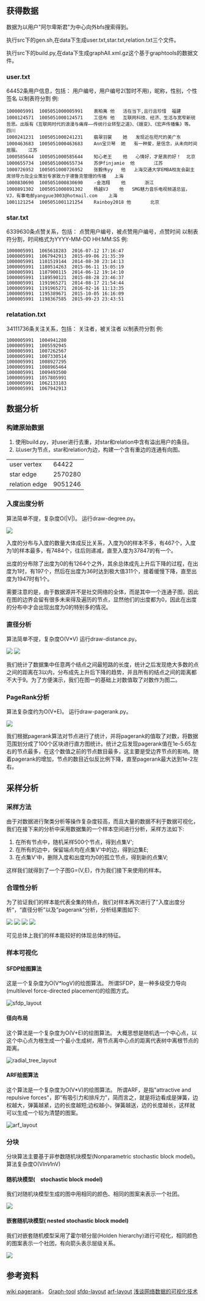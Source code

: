 ## 获得数据
数据为以用户"阿尔卑斯君"为中心向外bfs搜索得到。

执行src下的gen.sh,在data下生成user.txt,star.txt,relation.txt三个文件。

执行src下的build.py,在data下生成graphAll.xml.gz这个基于graphtools的数据文件。

### user.txt
64452条用户信息，包括：
用户编号，用户编号2(暂时不用)，昵称，性别，个性签名
以制表符分割
例:
```
1000005991	1005051000005991	衷柏夷	他	活在当下,且行且珍惜	福建
1000124571	1005051000124571	工信布	他	互联网科技、经济、生活与宽窄新锐哲思。出版有《互联网时代的浪漫与痛痒——传统行业转型之道》、《嬗变》、《宏声传播集》等。	四川
1000241231	1005051000241231	翡翠羽裳	她	发现近在咫尺的美广东
1000463683	1005051000463683	Ann宝贝琴	她	有一种爱，是信念，从未向时间屈服。	江苏
1000585644	1005051000585644	知心老王	他	心情好，才是真的好！	北京
1000655734	1005051000655734	苏伊finjamie	他		江苏
1000726952	1005051000726952	张毅伟yy	他	上海交通大学EMBA校友会副主席领导力及企业策划专家致力于德鲁克管理的传播	上海
1000830690	1005051000830690	-金浩翔	他		浙江
1000891302	1005051000891302	杨越VJ	他	SMG魅力音乐电视频道总监，VJ，有事电邮yangyue3003@hotmail.com	上海
1001121254	1005051001121254	Rainboy2018	他		北京
```

### star.txt
6339630条点赞关系，包括：
点赞用户编号，被点赞用户编号，点赞时间
以制表符分割，时间格式为YYYY-MM-DD HH:MM:SS
例:
```
1000005991	1065618283	2016-07-12 17:16:47
1000005991	1067942913	2015-09-06 21:35:39
1000005991	1101519144	2014-08-30 23:14:13
1000005991	1180514263	2015-06-11 15:05:19
1000005991	1187900115	2014-06-12 19:14:10
1000005991	1189590121	2015-08-28 23:46:37
1000005991	1191965271	2014-08-17 21:54:44
1000005991	1191965271	2016-02-16 11:13:35
1000005991	1195389671	2015-10-05 16:16:09
1000005991	1198367585	2015-09-23 23:43:51
```

### relatation.txt
34111736条关注关系，包括：
关注者，被关注者
以制表符分割
例:
```
1000005991	1004941280
1000005991	1005592945
1000005991	1007262567
1000005991	1007330514
1000005991	1008927295
1000005991	1008965464
1000005991	1009493500
1000005991	1057805991
1000005991	1062133183
1000005991	1067942913
```

## 数据分析
### 构建原始数据

1. 使用build.py，对user进行去重，对star和relation中含有溢出用户的条目。
2. 以user为节点，star和relation为边，构建一个含有重边的连通有向图。

|||
|-|-|
|user vertex|64422|
|star edge|2570280|
|relation edge|9051246|

### 入度出度分析
算法简单不提，复杂度O(|V|)。
运行draw-degree.py。

![](pic/degree.png)

入度的分布与入度的数量大体成反比关系，入度为0的样本不多，有467个，入度为1的样本最多，有7484个，往后则递减，直至入度为37847的有一个。

出度的分布除了出度为0的有1264个之外，其余总体成先上升后下降的过程，在出度为1时，有197个，然后在出度为36时达到极大值311个，接着缓慢下降，直至出度为1947时有1个。

需要注意的是，由于数据源并不是社交网络的全体，而是其中一个连通子图，因此在图的边界会留有很多未来得及遍历的节点，显然他们的出度都为0，因此在出度的分布中才会出现出度为0的特别多的情况。

### 直径分析
算法简单不提，复杂度O(V*V)
运行draw-distance.py。

![](pic/distance.png)
![](pic/log-distance.png)

我们统计了数据集中任意两个结点之间最短路的长度，统计之后发现绝大多数的点之间的距离在3以内，分布成先上升后下降的趋势，并且所有的结点之间的距离都不大于9。为了方便演示，我们在图一的基础上对数值取了对数作为图二。

### PageRank分析
算法复杂度约为O(V+E)。
运行draw-pagerank.py。

![](pic/pagerank.png)

我们根据pagerank算法对节点进行了统计，并将pagerank的值取了对数，将数据范围划分成了100个区块进行直方图统计。统计之后发现pagerank值在1e-5.65左右的节点最多，在这个数值之前的节点数目最多，这主要是受边界节点的影响。随着pagerank的增加，节点的数目近似反比例下降，直至pagerank最大达到1e-2左右。

## 采样分析
### 采样方法
由于对数据进行聚类分析等操作复杂度较高，而且大量的数据不利于数据可视化，我们在接下来的分析中采用数据集的一个样本空间进行分析，采样方法如下:

1. 在所有节点中，随机采样500个节点，得到点集V';
2. 在所有的边中，保留端点均在点集V'中的边，得到边集E;
3. 在点集V'中，删除入度和出度均为0的孤立节点，得到新的点集V;

这样我们就得到了一个子图G=(V,E)，作为我们接下来使用的样本。

### 合理性分析
为了验证我们的样本能代表全集的特点，我们对样本再次进行了”入度出度分析“，“直径分析”以及”pagerank“分析，分析结果图如下:

![](pic/degree500.png)
![](pic/distance500.png)
![](pic/log-distance500.png)
![](pic/pagerank500.png)

可见总体上我们的样本能较好的体现总体的特征。

### 样本可视化
#### SFDP绘图算法
这是一个复杂度为O(V*logV)的绘图算法。
所谓SFDP，是一种多级受力导向(multilevel force-directed placement)的绘图方式。

![sfdp_layout](pic/sfdp_layout500.png)

#### 径向布局
这个算法是一个复杂度为O(V+E)的绘图算法。
大概思想是随机选一个中心点，以这个中心点为根生成一个最小生成树，用节点离中心点的距离代表树中离根节点的距离。

![radial_tree_layout](pic/radial_tree_layout500.png)

#### ARF绘图算法
这个算法是一个复杂度为O(V*V)的绘图算法。
所谓ARF，是指"attractive and repulsive forces"，即“有吸引力和排斥力”，简而言之，就是将边看成是弹簧，边权越大，弹簧越紧，边的长度越短;边权越小，弹簧越送，边的长度越长，这样就可以生成一个较为清楚的图案。

![arf_layout](pic/arf_layout500.png)


### 分块
分块算法主要基于非参数随机块模型(Nonparametric stochastic block model)。
算法复杂度O(V*lnV*lnV)

#### 随机块模型(　stochastic block model)
我们对随机块模型生成的图中用相同的颜色、相同的图案来表示一个社团。

![](pic/blockmodel500.png)

#### 嵌套随机块模型( nested stochastic block model)
我们对嵌套随机模型采用了霍尔顿分层(Holden hierarchy)进行可视化，相同颜色的图案表示一个社团，有向箭头表示层级关系。

![](pic/nestedblockmodel500.png)

## 参考资料
[wiki pagerank](https://graph-tool.skewed.de/static/doc/centrality.html#graph_tool.centrality.pagerank)，
[Graph-tool](https://graph-tool.skewed.de)
[sfdp-layout](http://www.mathematica-journal.com/issue/v10i1/graph_draw.html)
[arf-layout](http://dx.doi.org/10.1142/S0129183107011558)
[浅谈网络数据的可视化技术](http://www.vizinsight.com/2010/12/%E6%B5%85%E8%B0%88%E7%BD%91%E7%BB%9C%E6%95%B0%E6%8D%AE%E7%9A%84%E5%8F%AF%E8%A7%86%E5%8C%96%E6%8A%80%E6%9C%AF%EF%BC%88%E4%B8%8B%EF%BC%89/)
